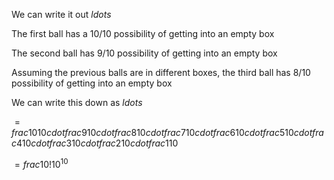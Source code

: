 We can write it out $ldots$

The first ball has a $10/10$ possibility of getting into an empty box

The second ball has $9/10$ possibility of getting into an empty box

Assuming the previous balls are in different boxes, the third ball has 8/10 possibility of getting into an empty box

We can write this down as $ldots$

$=frac{10}{10} cdot frac{9}{10} cdot frac{8}{10} cdot frac{7}{10} cdot frac{6}{10} cdot frac{5}{10} cdot frac{4}{10} cdot frac{3}{10} cdot frac{2}{10} cdot frac{1}{10}$

$=frac{10!}{{10}^{10}}$
